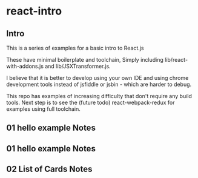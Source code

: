 # react-intro

## Intro

This is a series of examples for a basic intro to React.js

These have minimal boilerplate and toolchain, Simply including lib/react-with-addons.js and lib/JSXTransformer.js.

I believe that it is better to develop using your own IDE and using chrome development tools instead of jsfiddle or jsbin - which are harder to debug.

This repo has examples of increasing difficulty that don't require any build tools. 
Next step is to see the (future todo) react-webpack-redux for examples using full toolchain.

## 01 hello example Notes


## 01 hello example Notes


## 02 List of Cards Notes


